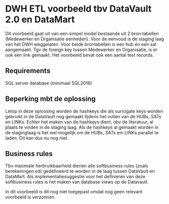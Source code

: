# DWH ETL voorbeeld tbv DataVault 2.0 en DataMart
Dit voorbeeld gaat uit van een simpel model bestaande uit 2 bron tabellen (Medewerker en Organisatie eenheden).
Voor de eenvoud is de staging laag van het DWH weggelaten.
Voor beide brontabellen is een hub en een sat aangemaakt.
Tgv de foreign key tussen Medewerker en Organisatie, is er ook een link gemaakt.
Het voorbeeld bevat ook een aantal test records.

## Requirements
SQL server database (minimaal SQL2016)

## Beperking mbt de oplossing
Letop in deze oplossing worden de hashkeys die als surrogate keys worden gebruikt in de DataVault
nog gemaakt tijdens het vullen van de HUBs, SATs en LINKs. Echter het maken van de hashkeys dient,
obv de literatuur, al plaats te vinden in de staging laag. Als de hashkeys al gemaakt worden in de staginglaag
is het wel mogelijk om de HUBs, SATs em LINKs parallel te laden. Dit kan dus nu nog niet.

## Business rules
Tbv maximale herbruikbaarheid dienen alle softbusiness rules (zoals berekeningen ed)
gedefineerd te worden in de laag tussen DataVault en DataMart.
Als implementatiesuggestie voor het definieren van deze softbusiness rules is het maken van database views
op de Datavault.

In dit voorbeeld is dit nog niet toegepast omdat nog geen relevant voorbeeld is verzonnen.